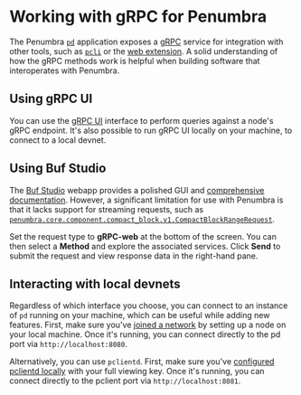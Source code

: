 # Working with gRPC for Penumbra

The Penumbra [`pd`](../node/pd.md) application exposes a [gRPC] service for integration
with other tools, such as [`pcli`](../pcli.md) or the [web extension](../web.mdx).
A solid understanding of how the gRPC methods work is helpful when
building software that interoperates with Penumbra.

## Using gRPC UI

You can use the [gRPC UI] interface to perform queries against a node's gRPC endpoint.
It's also possible to run gRPC UI locally on your machine, to connect
to a local devnet.

## Using Buf Studio

The [Buf Studio](https://studio.buf.build) webapp provides a polished GUI
and [comprehensive documentation](https://buf.build/docs/bsr/studio). However,
a significant limitation for use with Penumbra is that it lacks
support for streaming requests, such as [`penumbra.core.component.compact_block.v1.CompactBlockRangeRequest`](https://buf.build/penumbra-zone/penumbra/docs/main:penumbra.core.component.compact_block.v1#penumbra.core.component.compact_block.v1.CompactBlockRangeRequest).

Set the request type to **gRPC-web** at the bottom of the screen.
You can then select a **Method** and explore the associated services.
Click **Send** to submit the request and view response data in the right-hand pane.

## Interacting with local devnets

Regardless of which interface you choose, you can connect to an instance of `pd` running
on your machine, which can be useful while adding new features.
First, make sure you've [joined a network](../node/pd/join-network.md)
by setting up a node on your local machine. Once it's running, you can connect directly
to the pd port via `http://localhost:8080`.

Alternatively, you can use `pclientd`. First, make sure you've [configured pclientd locally](../node/pclientd/configure.md)
with your full viewing key. Once it's running, you can connect directly
to the pclient port via `http://localhost:8081`.

[gRPC]: https://grpc.io/docs/what-is-grpc/introduction/
[gRPC UI]: https://github.com/fullstorydev/grpcui
